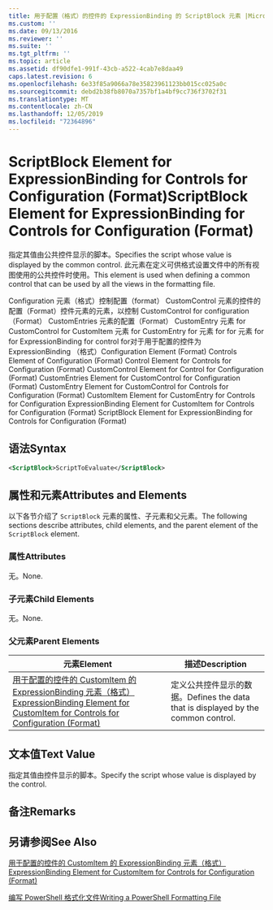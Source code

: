 ```yaml
---
title: 用于配置（格式）的控件的 ExpressionBinding 的 ScriptBlock 元素 |Microsoft Docs
ms.custom: ''
ms.date: 09/13/2016
ms.reviewer: ''
ms.suite: ''
ms.tgt_pltfrm: ''
ms.topic: article
ms.assetid: df90dfe1-991f-43cb-a522-4cab7e8daa49
caps.latest.revision: 6
ms.openlocfilehash: 6e33f85a9066a78e35823961123bb015cc025a0c
ms.sourcegitcommit: debd2b38fb8070a7357bf1a4bf9cc736f3702f31
ms.translationtype: MT
ms.contentlocale: zh-CN
ms.lasthandoff: 12/05/2019
ms.locfileid: "72364896"
---
```

# <a name="scriptblock-element-for-expressionbinding-for-controls-for-configuration-format"></a><span data-ttu-id="4e6a9-102">ScriptBlock Element for ExpressionBinding for Controls for Configuration (Format)</span><span class="sxs-lookup"><span data-stu-id="4e6a9-102">ScriptBlock Element for ExpressionBinding for Controls for Configuration (Format)</span></span>

<span data-ttu-id="4e6a9-103">指定其值由公共控件显示的脚本。</span><span class="sxs-lookup"><span data-stu-id="4e6a9-103">Specifies the script whose value is displayed by the common control.</span></span> <span data-ttu-id="4e6a9-104">此元素在定义可供格式设置文件中的所有视图使用的公共控件时使用。</span><span class="sxs-lookup"><span data-stu-id="4e6a9-104">This element is used when defining a common control that can be used by all the views in the formatting file.</span></span>

<span data-ttu-id="4e6a9-105">Configuration 元素（格式）控制配置（format） CustomControl 元素的控件的配置（Format）控件元素的元素，以控制 CustomControl for configuration （Format） CustomEntries 元素的配置（Format） CustomEntry 元素 for CustomControl for CustomItem 元素 for CustomEntry for 元素 for for 元素 for for ExpressionBinding for control for对于用于配置的控件为 ExpressionBinding （格式）</span><span class="sxs-lookup"><span data-stu-id="4e6a9-105">Configuration Element (Format) Controls Element of Configuration (Format) Control Element for Controls for Configuration (Format) CustomControl Element for Control for Configuration (Format) CustomEntries Element for CustomControl for Configuration (Format) CustomEntry Element for CustomControl for Controls for Configuration (Format) CustomItem Element for CustomEntry for Controls for Configuration ExpressionBinding Element for CustomItem for Controls for Configuration (Format) ScriptBlock Element for ExpressionBinding for Controls for Configuration (Format)</span></span>

## <a name="syntax"></a><span data-ttu-id="4e6a9-106">语法</span><span class="sxs-lookup"><span data-stu-id="4e6a9-106">Syntax</span></span>

```xml
<ScriptBlock>ScriptToEvaluate</ScriptBlock>
```

## <a name="attributes-and-elements"></a><span data-ttu-id="4e6a9-107">属性和元素</span><span class="sxs-lookup"><span data-stu-id="4e6a9-107">Attributes and Elements</span></span>

<span data-ttu-id="4e6a9-108">以下各节介绍了 `ScriptBlock` 元素的属性、子元素和父元素。</span><span class="sxs-lookup"><span data-stu-id="4e6a9-108">The following sections describe attributes, child elements, and the parent element of the `ScriptBlock` element.</span></span>

### <a name="attributes"></a><span data-ttu-id="4e6a9-109">属性</span><span class="sxs-lookup"><span data-stu-id="4e6a9-109">Attributes</span></span>

<span data-ttu-id="4e6a9-110">无。</span><span class="sxs-lookup"><span data-stu-id="4e6a9-110">None.</span></span>

### <a name="child-elements"></a><span data-ttu-id="4e6a9-111">子元素</span><span class="sxs-lookup"><span data-stu-id="4e6a9-111">Child Elements</span></span>

<span data-ttu-id="4e6a9-112">无。</span><span class="sxs-lookup"><span data-stu-id="4e6a9-112">None.</span></span>

### <a name="parent-elements"></a><span data-ttu-id="4e6a9-113">父元素</span><span class="sxs-lookup"><span data-stu-id="4e6a9-113">Parent Elements</span></span>

|<span data-ttu-id="4e6a9-114">元素</span><span class="sxs-lookup"><span data-stu-id="4e6a9-114">Element</span></span>|<span data-ttu-id="4e6a9-115">描述</span><span class="sxs-lookup"><span data-stu-id="4e6a9-115">Description</span></span>|
|-------------|-----------------|
|[<span data-ttu-id="4e6a9-116">用于配置的控件的 CustomItem 的 ExpressionBinding 元素（格式）</span><span class="sxs-lookup"><span data-stu-id="4e6a9-116">ExpressionBinding Element for CustomItem for Controls for Configuration (Format)</span></span>](./expressionbinding-element-for-customitem-for-controls-for-configuration-format.md)|<span data-ttu-id="4e6a9-117">定义公共控件显示的数据。</span><span class="sxs-lookup"><span data-stu-id="4e6a9-117">Defines the data that is displayed by the common control.</span></span>|

## <a name="text-value"></a><span data-ttu-id="4e6a9-118">文本值</span><span class="sxs-lookup"><span data-stu-id="4e6a9-118">Text Value</span></span>

<span data-ttu-id="4e6a9-119">指定其值由控件显示的脚本。</span><span class="sxs-lookup"><span data-stu-id="4e6a9-119">Specify the script whose value is displayed by the control.</span></span>

## <a name="remarks"></a><span data-ttu-id="4e6a9-120">备注</span><span class="sxs-lookup"><span data-stu-id="4e6a9-120">Remarks</span></span>

## <a name="see-also"></a><span data-ttu-id="4e6a9-121">另请参阅</span><span class="sxs-lookup"><span data-stu-id="4e6a9-121">See Also</span></span>

[<span data-ttu-id="4e6a9-122">用于配置的控件的 CustomItem 的 ExpressionBinding 元素（格式）</span><span class="sxs-lookup"><span data-stu-id="4e6a9-122">ExpressionBinding Element for CustomItem for Controls for Configuration (Format)</span></span>](./expressionbinding-element-for-customitem-for-controls-for-configuration-format.md)

[<span data-ttu-id="4e6a9-123">编写 PowerShell 格式化文件</span><span class="sxs-lookup"><span data-stu-id="4e6a9-123">Writing a PowerShell Formatting File</span></span>](./writing-a-powershell-formatting-file.md)
